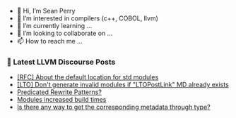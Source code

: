 - 👋 Hi, I’m Sean Perry
- 👀 I’m interested in compilers (c++, COBOL, llvm)
- 🌱 I’m currently learning ...
- 💞️ I’m looking to collaborate on ...
- 📫 How to reach me ...

<!---
s66perry/s66perry is a ✨ special ✨ repository because its `README.md` (this file) appears on your GitHub profile.
You can click the Preview link to take a look at your changes.
--->
### 📕 Latest LLVM Discourse Posts

<!-- DISCOURSE-LLVM:START -->
- [[RFC] About the default location for std modules](https://discourse.llvm.org/t/rfc-about-the-default-location-for-std-modules/69191#post_2)
- [[LTO] Don&#39;t generate invalid modules if &quot;LTOPostLink&quot; MD already exists](https://discourse.llvm.org/t/lto-dont-generate-invalid-modules-if-ltopostlink-md-already-exists/69194#post_1)
- [Predicated Rewrite Patterns?](https://discourse.llvm.org/t/predicated-rewrite-patterns/69086#post_8)
- [Modules increased build times](https://discourse.llvm.org/t/modules-increased-build-times/68755#post_8)
- [Is there any way to get the corresponding metadata through type?](https://discourse.llvm.org/t/is-there-any-way-to-get-the-corresponding-metadata-through-type/69192#post_1)
<!-- DISCOURSE-LLVM:END -->
